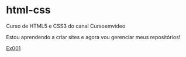 # html-css
 Curso de HTML5 e CSS3 do canal Cursoemvideo

Estou aprendendo a criar sites e agora vou gerenciar meus repositórios!

<a href="https://jonatasvalesi.github.io/html-css/ex001/index.html"> Ex001

